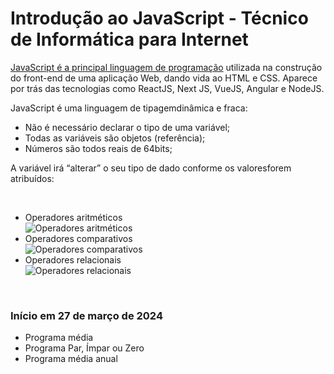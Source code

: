 # Introdução ao JavaScript - Técnico de Informática para Internet

<a href="https://www.alura.com.br/cursos-online-front-end/javascript">JavaScript é a principal linguagem de programação</a> utilizada na construção do front-end de uma aplicação Web, dando vida ao HTML e CSS. Aparece por trás das tecnologias como ReactJS, Next JS, VueJS, Angular e NodeJS.


JavaScript é uma linguagem de tipagemdinâmica e fraca:
<ul> 
  <li>Não é necessário declarar o tipo de uma variável;</li>
  <li>Todas as variáveis são objetos (referência);</li>
  <li>Números são todos reais de 64bits;</li>
</ul>

A variável irá “alterar” o seu tipo de dado conforme os valoresforem atribuídos:



<br>
<ul>
  <li>Operadores aritméticos</li>
  <img src="https://hermes.dio.me/assets/articles/b4e721d8-6fb0-4019-96b6-db59af4e6bca.png" style="display: block; margin: auto;" alt="Operadores aritméticos">
  <li>Operadores comparativos</li>
  <img src="https://hermes.dio.me/assets/articles/f9c5fc3f-e9e1-4291-bf7f-0ad753d75d47.png" style="display: block; margin: auto;" alt="Operadores comparativos">
  <li>Operadores relacionais</li>
  <img src="https://hermes.dio.me/assets/articles/e3f93daa-fce2-4edd-affe-f49820a6f3de.png" style="display: block; margin: auto;" alt="Operadores relacionais">
</ul>


<br>

<h3>Início em 27 de março de 2024</h3>

<ul>
  <li>Programa média</li>
  <li>Programa Par, Ímpar ou Zero</li>
  <li>Programa média anual</li>
</ul>

